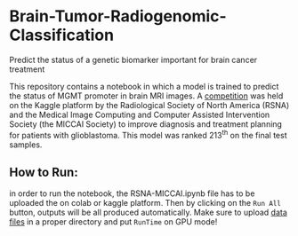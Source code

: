 # Brain-Tumor-Radiogenomic-Classification
Predict the status of a genetic biomarker important for brain cancer treatment

This repository contains a notebook in which a model is trained to predict the status of MGMT promoter in brain MRI images. A [competition](https://www.kaggle.com/competitions/rsna-miccai-brain-tumor-radiogenomic-classification) was held on the Kaggle platform by the Radiological Society of North America (RSNA) and the Medical Image Computing and Computer Assisted Intervention Society (the MICCAI Society) to improve diagnosis and treatment planning for patients with glioblastoma. This model was ranked 213<sup>th</sup> on the final test samples.

## How to Run:
in order to run the notebook, the RSNA-MICCAI.ipynb file has to be uploaded the on colab or kaggle platform. Then by clicking on the `Run All` button, outputs will be all produced automatically. Make sure to upload [data files](https://www.kaggle.com/competitions/rsna-miccai-brain-tumor-radiogenomic-classification/data) in a proper directory and put `RunTime` on GPU mode! 

